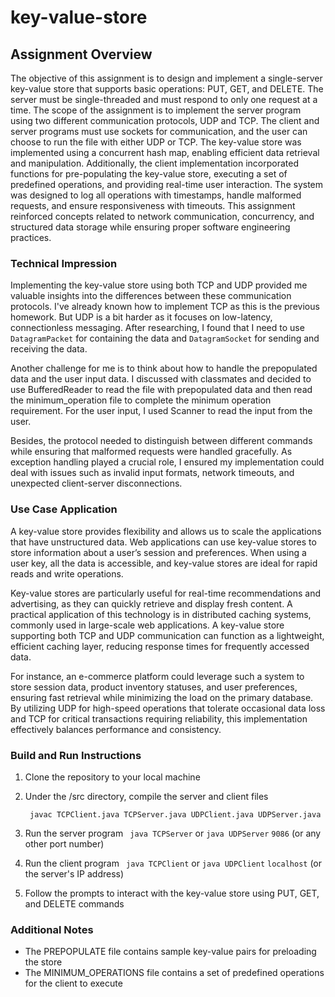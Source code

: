 # key-value-store

## Assignment Overview

The objective of this assignment is to design and implement a single-server key-value store 
that supports basic operations: PUT, GET, and DELETE. The server must be single-threaded and must respond to only one request at a time.
The scope of the assignment is to implement the server program using two different communication protocols, UDP and TCP. 
The client and server programs must use sockets for communication, and the user can choose to run the file with either UDP or TCP.
The key-value store was implemented using a concurrent hash map, enabling efficient data retrieval and manipulation.
Additionally, the client implementation incorporated functions for pre-populating the key-value store, 
executing a set of predefined operations, and providing real-time user interaction. 
The system was designed to log all operations with timestamps, handle malformed requests, and ensure responsiveness with timeouts. 
This assignment reinforced concepts related to network communication, concurrency, and structured data storage 
while ensuring proper software engineering practices.

### Technical Impression
Implementing the key-value store using both TCP and UDP provided me valuable insights into the differences 
between these communication protocols. I've already known how to implement TCP as this is the previous homework.
But UDP is a bit harder as it focuses on low-latency, connectionless messaging. After researching, I found that I need 
to use `DatagramPacket` for containing the data and `DatagramSocket` for sending and receiving the data.

Another challenge for me is to think about how to handle the prepopulated data and the user input data. I discussed with
classmates and decided to use BufferedReader to read the file with prepopulated data and then read the minimum_operation 
file to complete the minimum operation requirement. For the user input, I used Scanner to read the input from the user.

Besides, the protocol needed to distinguish between different commands while ensuring that malformed requests 
were handled gracefully. As exception handling played a crucial role, I ensured my implementation could deal with issues 
such as invalid input formats, network timeouts, and unexpected client-server disconnections.

### Use Case Application
A key-value store provides flexibility and allows us to scale the applications that have unstructured data. 
Web applications can use key-value stores to store information about a user’s session and preferences. 
When using a user key, all the data is accessible, and key-value stores are ideal for rapid reads and write operations.

Key-value stores are particularly useful for real-time recommendations and advertising, 
as they can quickly retrieve and display fresh content. 
A practical application of this technology is in distributed caching systems, commonly used in large-scale web applications. 
A key-value store supporting both TCP and UDP communication can function as a lightweight, efficient caching layer, 
reducing response times for frequently accessed data.

For instance, an e-commerce platform could leverage such a system to store session data, product inventory statuses, 
and user preferences, ensuring fast retrieval while minimizing the load on the primary database. 
By utilizing UDP for high-speed operations that tolerate occasional data loss and TCP for critical transactions 
requiring reliability, this implementation effectively balances performance and consistency.

### Build and Run Instructions
1. Clone the repository to your local machine

2. Under the /src directory, compile the server and client files

   ` javac TCPClient.java TCPServer.java UDPClient.java UDPServer.java`

3. Run the server program
   ` java TCPServer` or `java UDPServer`
   `9086` (or any other port number)

4. Run the client program
   ` java TCPClient` or `java UDPClient`
   `localhost` (or the server's IP address)

5. Follow the prompts to interact with the key-value store using PUT, GET, and DELETE commands

### Additional Notes
- The PREPOPULATE file contains sample key-value pairs for preloading the store
- The MINIMUM_OPERATIONS file contains a set of predefined operations for the client to execute
